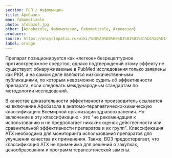 ```yaml
---
section: РСП / Фуфломицин
title: Афобазол
mnn: fabomotizole
photo: afobazol.jpg
other: [Aphobazole, Фабомотизол, Fabomotizole, Атревозол]
producer:
source: https://encyclopatia.ru/wiki/%D0%A0%D0%B0%D1%81%D1%81%D1%82%D1%80%D0%B5%D0%BB%D1%8C%D0%BD%D1%8B%D0%B9_%D1%81%D0%BF%D0%B8%D1%81%D0%BE%D0%BA_%D0%BF%D1%80%D0%B5%D0%BF%D0%B0%D1%80%D0%B0%D1%82%D0%BE%D0%B2
label: orange
---
```


Препарат позиционируется как «легкое» безрецептурное противотревожное средство, однако подтверждений этому эффекту не существует: обнаруживаемые в PubMed исследования только заявлены как РКИ, а на самом деле являются низкокачественными публикациями, по которым невозможно судить об эффективности препарата, если следовать международным стандартам по методологии исследований.

В качестве доказательности эффективности производитель ссылается на включение Афобазола в анатомо-терапевтическо-химическую классификацию Всемирной организации здравоохранения. Но включение в эту классификацию - это "не рекомендация к использованию и не предполагает никаких оценок действенности или сравнительной эффективности препаратов и их групп". Классификация АТХ необходима для мониторинга использования препаратов для улучшения качества их применения. Также, ВОЗ предостерегает, что классификация АТХ не применима для решений о закупках, ценообразовании и программ терапевтической замены.
